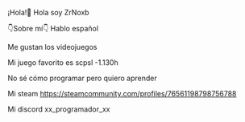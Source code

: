 ¡Hola!👋
Hola soy ZrNoxb 

👇Sobre mí👇
Hablo español

Me gustan los videojuegos

Mi juego favorito es scpsl -1.130h

No sé cómo programar pero quiero aprender 

Mi steam
https://steamcommunity.com/profiles/76561198798756788

Mi discord
xx_programador_xx
